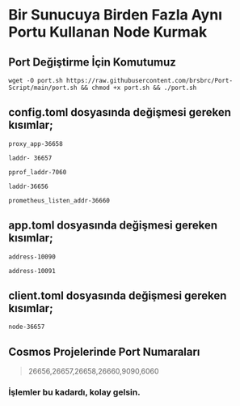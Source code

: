 # Bir Sunucuya Birden Fazla Aynı Portu Kullanan Node Kurmak 


## Port Değiştirme İçin Komutumuz

```
wget -O port.sh https://raw.githubusercontent.com/brsbrc/Port-Script/main/port.sh && chmod +x port.sh && ./port.sh
```

## config.toml dosyasında değişmesi gereken kısımlar;

```
proxy_app-36658

laddr- 36657 

pprof_laddr-7060

laddr-36656

prometheus_listen_addr-36660
```

## app.toml dosyasında değişmesi gereken kısımlar;

```
address-10090

address-10091
```

## client.toml dosyasında değişmesi gereken kısımlar;

```
node-36657
```
## Cosmos Projelerinde Port Numaraları

> 26656,26657,26658,26660,9090,6060



### İşlemler bu kadardı, kolay gelsin.
